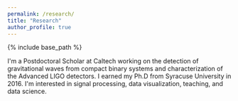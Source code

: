 ```yaml
---
permalink: /research/
title: "Research"
author_profile: true
---
```


{% include base_path %}

I'm a Postdoctoral Scholar at Caltech working on the detection of gravitational waves from compact binary 
systems and characterization of the Advanced LIGO detectors. I earned my Ph.D from Syracuse University in 2016. 
I'm interested in signal processing, data visualization, teaching, and data science.
